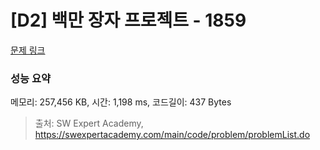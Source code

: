 # [D2] 백만 장자 프로젝트 - 1859 

[문제 링크](https://swexpertacademy.com/main/code/problem/problemDetail.do?contestProbId=AV5LrsUaDxcDFAXc) 

### 성능 요약

메모리: 257,456 KB, 시간: 1,198 ms, 코드길이: 437 Bytes



> 출처: SW Expert Academy, https://swexpertacademy.com/main/code/problem/problemList.do